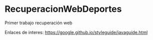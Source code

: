 # RecuperacionWebDeportes
Primer trabajo recuperación web

Enlaces de interes:
https://google.github.io/styleguide/javaguide.html

